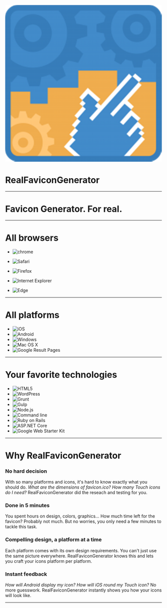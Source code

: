 ![RealFaviconGenerator Logo](RealFaviconGenerator.png)

# RealFaviconGenerator

---

Favicon Generator. For real.
============================

---

# All browsers

-   ![chrome](https://realfavicongenerator.net/homepage_icons/browsers/chrome.png "Chrome")

-   ![Safari](https://realfavicongenerator.net/homepage_icons/browsers/safari.png "Safari")

-   ![Firefox](https://realfavicongenerator.net/homepage_icons/browsers/firefox.png "Firefox")

-   ![Internet Explorer](https://realfavicongenerator.net/homepage_icons/browsers/ie.png "Internet Explorer")

-   ![Edge](https://realfavicongenerator.net/homepage_icons/browsers/edge.png "Edge")

---

# All platforms

-   ![iOS](https://realfavicongenerator.net/homepage_icons/platforms/ios_13.png "iOS") 
-   ![Android](https://realfavicongenerator.net/homepage_icons/platforms/android.png "Android") 
-   ![Windows](https://realfavicongenerator.net/homepage_icons/platforms/windows.png "Windows") 
-   ![Mac OS X](https://realfavicongenerator.net/homepage_icons/platforms/mac_os_x.png "Mac OS X") 
-   ![Google Result Pages](https://realfavicongenerator.net/homepage_icons/platforms/google.png "Google Result Pages")

---

# Your favorite technologies

-   ![HTML5](https://realfavicongenerator.net/homepage_icons/technologies/html5.png "HTML5") 
-   ![WordPress](https://realfavicongenerator.net/homepage_icons/technologies/wordpress.png "WordPress") 
-   ![Grunt](https://realfavicongenerator.net/homepage_icons/technologies/grunt.png "Grunt") 
-   ![Gulp](https://realfavicongenerator.net/homepage_icons/technologies/gulp.png "Gulp") 
-   ![Node.js](https://realfavicongenerator.net/homepage_icons/technologies/node.png "Node.js") 
-   ![Command line](https://realfavicongenerator.net/homepage_icons/technologies/command-line.png "Command line") 
-   ![Ruby on Rails](https://realfavicongenerator.net/homepage_icons/technologies/ror.png "Ruby on Rails") 
-   ![ASP.NET Core](https://realfavicongenerator.net/homepage_icons/technologies/aspnet.png "ASP.NET Core") 
-   ![Google Web Starter Kit](https://realfavicongenerator.net/homepage_icons/technologies/google-web-starter-kit.png "Google Web Starter Kit")

---

# Why RealFaviconGenerator

### No hard decision

With so many platforms and icons, it's hard to know exactly what you should do. *What are the dimensions of favicon.ico? How many Touch icons do I need?* RealFaviconGenerator did the reseach and testing for you.

### Done in 5 minutes

You spent hours on design, colors, graphics... How much time left for the favicon? Probably not much. But no worries, you only need a few minutes to tackle this task.

### Compelling design, a platform at a time

Each platform comes with its own design requirements. You can't just use the same picture everywhere. RealFaviconGenerator knows this and lets you craft your icons platform per platform.

### Instant feedback

*How will Android display my icon? How will iOS round my Touch icon?* No more guesswork. RealFaviconGenerator instantly shows you how your icons will look like.

---
